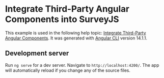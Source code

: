# Integrate Third-Party Angular Components into SurveyJS

This example is used in the following help topic: [Integrate Third-Party Angular Components](https://surveyjs.io/survey-creator/documentation/customize-question-types/third-party-component-integration-angular). It was generated with [Angular CLI](https://github.com/angular/angular-cli) version 14.1.1.

## Development server

Run `ng serve` for a dev server. Navigate to `http://localhost:4200/`. The app will automatically reload if you change any of the source files.